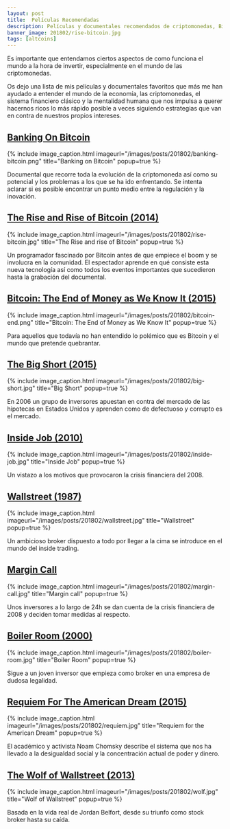 ```yaml
---
layout: post
title:  Películas Recomendadas
description: Películas y documentales recomendados de criptomonedas, Bitcoin, economía, stock brokers, inversión, corrupción y finanzas.
banner_image: 201802/rise-bitcoin.jpg
tags: [altcoins]
---
```


Es importante que entendamos ciertos aspectos de como funciona el mundo a la hora de invertir, especialmente en el mundo de las criptomonedas.

Os dejo una lista de mis películas y documentales favoritos que más me han ayudado a entender el mundo de la economía, las criptomonedas, el sistema financiero clásico y la mentalidad humana que nos impulsa a querer hacernos ricos lo más rápido posible a veces siguiendo estrategias que van en contra de nuestros propios intereses.

<!--more-->


## <a rel="nofollow" href="http://www.imdb.com/title/tt5033790" >Banking On Bitcoin</a>

{% include image_caption.html imageurl="/images/posts/201802/banking-bitcoin.png" title="Banking on Bitcoin" popup=true %}

Documental que recorre toda la evolución de la criptomoneda así como su potencial y los problemas a los que se ha ido enfrentando. Se intenta aclarar si es posible encontrar un punto medio entre la regulación y la inovación.

## <a rel="nofollow" href="http://www.imdb.com/title/tt2821314/" >The Rise and Rise of Bitcoin (2014)</a>

{% include image_caption.html imageurl="/images/posts/201802/rise-bitcoin.jpg" title="The Rise and rise of Bitcoin" popup=true %}

Un programador fascinado por Bitcoin antes de que empiece el boom y se involucra en la comunidad. El espectador aprende en qué consiste esta nueva tecnología así como todos los eventos importantes que sucedieron hasta la grabación del documental.

## <a rel="nofollow" href="http://www.imdb.com/title/tt4654844/" >Bitcoin: The End of Money as We Know It (2015)</a>

{% include image_caption.html imageurl="/images/posts/201802/bitcoin-end.png" title="Bitcoin: The End of Money as We Know It" popup=true %}

Para aquellos que todavía no han entendido lo polémico que es Bitcoin y el mundo que pretende quebrantar.

## <a rel="nofollow" href="http://www.imdb.com/title/tt1596363"> The Big Short (2015)</a>

{% include image_caption.html imageurl="/images/posts/201802/big-short.jpg" title="Big Short" popup=true %}

En 2006 un grupo de inversores apuestan en contra del mercado de las hipotecas en Estados Unidos y aprenden como de defectuoso y corrupto es el mercado.

## <a rel="nofollow" href="http://www.imdb.com/title/tt1645089/" >Inside Job (2010)</a>

{% include image_caption.html imageurl="/images/posts/201802/inside-job.jpg" title="Inside Job" popup=true %}

Un vistazo a los motivos que provocaron la crisis financiera del 2008.

## <a rel="nofollow" href="http://www.imdb.com/title/tt0094291/" >Wallstreet (1987)</a>

{% include image_caption.html imageurl="/images/posts/201802/wallstreet.jpg" title="Wallstreet" popup=true %}

Un ambicioso broker dispuesto a todo por llegar a la cima se introduce en el mundo del inside trading.

## <a rel="nofollow" href="http://www.imdb.com/title/tt1615147/" >Margin Call</a>

{% include image_caption.html imageurl="/images/posts/201802/margin-call.jpg" title="Margin call" popup=true %}

Unos inversores a lo largo de 24h se dan cuenta de la crisis financiera de 2008 y deciden tomar medidas al respecto.

## <a rel="nofollow" href="http://www.imdb.com/title/tt0181984/" >Boiler Room (2000)</a>

{% include image_caption.html imageurl="/images/posts/201802/boiler-room.jpg" title="Boiler Room" popup=true %}

Sigue a un joven inversor que empieza como broker en una empresa de dudosa legalidad.

## <a rel="nofollow" href="http://www.imdb.com/title/tt3270538" >Requiem For The American Dream (2015)</a>

{% include image_caption.html imageurl="/images/posts/201802/requiem.jpg" title="Requiem for the American Dream" popup=true %}

El académico y activista Noam Chomsky describe el sistema que nos ha llevado a la desigualdad social y la concentración actual de poder y dinero.

## <a rel="nofollow" href="http://www.imdb.com/title/tt0993846/" >The Wolf of Wallstreet (2013)</a>

{% include image_caption.html imageurl="/images/posts/201802/wolf.jpg" title="Wolf of Wallstreet" popup=true %}

Basada en la vida real de  Jordan Belfort, desde su triunfo como stock broker hasta su caída.


